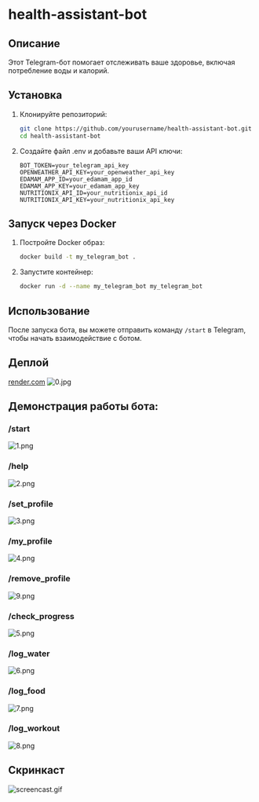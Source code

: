 # health-assistant-bot

## Описание
Этот Telegram-бот помогает отслеживать ваше здоровье, включая потребление воды и калорий.

## Установка
1. Клонируйте репозиторий:
    ```bash
    git clone https://github.com/yourusername/health-assistant-bot.git
    cd health-assistant-bot
    ```

2. Создайте файл .env и добавьте ваши API ключи:
    ```properties
    BOT_TOKEN=your_telegram_api_key
    OPENWEATHER_API_KEY=your_openweather_api_key
    EDAMAM_APP_ID=your_edamam_app_id
    EDAMAM_APP_KEY=your_edamam_app_key
    NUTRITIONIX_API_ID=your_nutritionix_api_id
    NUTRITIONIX_API_KEY=your_nutritionix_api_key
    ```

## Запуск через Docker
1. Постройте Docker образ:
    ```bash
    docker build -t my_telegram_bot .
    ```

2. Запустите контейнер:
    ```bash
    docker run -d --name my_telegram_bot my_telegram_bot
    ```

## Использование
После запуска бота, вы можете отправить команду `/start` в Telegram, чтобы начать взаимодействие с ботом.

## Деплой
[render.com](https://render.com/)
![0.jpg](docs/0.jpg)
## Демонстрация работы бота:

### /start
![1.png](docs/1.png)
### /help
![2.png](docs/2.png)
### /set_profile
![3.png](docs/3.png)
### /my_profile
![4.png](docs/4.png)
### /remove_profile
![9.png](docs/9.png)
### /check_progress
![5.png](docs/5.png)
### /log_water
![6.png](docs/6.png)
### /log_food
![7.png](docs/7.png)
### /log_workout
![8.png](docs/8.png)
## Скринкаст
![screencast.gif](docs/screencast.gif)
